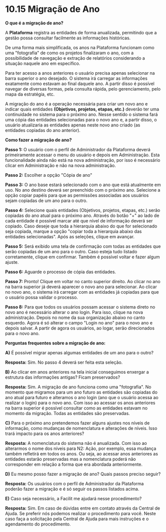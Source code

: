 # 10.15 Migração de Ano

**O que é a migração de ano?**

A **Plataforma** registra as entidades de forma anualizada, permitindo que a gestão possa consultar facilmente as informações históricas.

De uma forma mais simplificada, os anos na Plataforma funcionam como uma "fotografia" de como os projetos finalizaram o ano, com a possibilidade de navegação e extração de relatórios considerando a situação naquele ano em específico.

Para ter acesso a anos anteriores o usuário precisa apenas selecionar na barra superior o ano desejado. O sistema irá carregar as informações exatamente como estavam ao final daquele ano. A partir disso é possível navegar de diversas formas, pela consulta rápida, pelo gerenciamento, pelo mapa da estratégia, etc.

A migração do ano é a operação necessária para criar um novo ano e indicar quais entidades **(Objetivos, projetos, etapas, etc.)** deverão ter uma continuidade no sistema para o próximo ano. Nesse sentido o sistema fará uma cópia das entidades selecionadas para o novo ano e, a partir disso, o usuário atualizaria as entidades apenas neste novo ano criado (as entidades copiadas do ano anterior).

**Como fazer a migração de ano?**

**Passo 1:** O usuário com o perfil de Administrador da Plataforma deverá primeiramente acessar o menu do usuário e depois em Administração. Esta funcionalidade ainda não está na nova administração, por isso é necessário clicar em Administração e não na nova administração.

**Passo 2:** Escolher a opção "Cópia de ano"

**Passo 3:** O ano base estará selecionado com o ano que está atualmente em uso. No ano destino deverá ser preenchido com o próximo ano. Selecione a opção copiar papéis para que as permissões associadas aos usuários sejam copiadas de um ano para o outro.

**Passo 4:** Selecione quais entidades (Objetivos, projetos, etapas, etc.) serão copiadas do ano atual para o próximo ano. Através do botão "+" ao lado de cada entidade é possível marcar até que nível de informação deverá ser copiado. Caso deseje que toda a hierarquia abaixo do que for selecionado seja copiada, marque a opção "copiar toda a hierarquia abaixo das entidades selecionadas". Após as seleções, clique em avançar.

**Passo 5:** Será exibido uma tela de confirmação com todas as entidades que serão copiadas de um ano para o outro. Caso esteja tudo listado corretamente, clique em confirmar. Também é possível voltar e fazer algum ajuste.

**Passo 6:** Aguarde o processo de cópia das entidades.

**Passo 7:** Pronto! Clique em voltar no canto superior direito. Ao clicar no ano na barra superior já deverá aparecer o novo ano para selecionar. Ao clicar no novo ano, o sistema irá carregar com as entidades já copiadas para que o usuário possa validar o processo.

**Passo 8:** Para que todos os usuários possam acessar o sistema direto no novo ano é necessário alterar o ano login. Para isso, clique na nova administração. Depois no nome da sua organização abaixo no canto esquerdo. Agora é só alterar o campo "Login no ano" para o novo ano e depois salvar. A partir de agora os usuários, ao logar, serão direcionados para o novo ano.

**Perguntas frequentes sobre a migração de ano:**

**A)** É possível migrar apenas algumas entidades de um ano para o outro?

**Resposta:** Sim. No passo 4 deverá ser feita esta seleção.

**B)** Ao clicar em anos anteriores na tela inicial conseguimos enxergar a estrutura das informações antigas? Ficam preservados?

**Resposta:** Sim. A migração de ano funciona como uma "fotografia". No momento que migramos para um ano futuro as entidades são copiadas do ano atual para futuro e alteramos o ano login (ano que o usuário acessa ao realizar o login) para o novo ano. Com isso ao acessar os anos anteriores na barra superior é possível consultar como as entidades estavam no momento da migração. Todas as entidades são preservadas.

**C)** Para o próximo ano pretendemos fazer alguns ajustes nos níveis de informação, como mudanças de nomenclatura e alterações de níveis. Isso trará impacto para os anos anteriores?

**Resposta:** A nomenclatura do sistema não é anualizada. Com isso ao alterarmos o nome dos níveis para N2: Ação, por exemplo, essa mudança também refletirá em todos os anos. Ou seja, ao acessar anos anteriores as entidades estarão preservadas mas a nomenclatura poderá não corresponder em relação a forma que era abordada anteriormente.

**D)** Eu mesmo posso fazer a migração de ano? Quais passos preciso seguir?

**Resposta:** Os usuários com o perfil de Administrador da Plataforma poderão fazer a migração e é só seguir os passos listados acima.

**E)** Caso seja necessário, a Facilit me ajudará nesse procedimento?

**Resposta:** Sim. Em caso de dúvidas entre em contato através da Central de Ajuda. Se preferir nós podemos realizar o procedimento para você. Neste caso faça a solicitação pela Central de Ajuda para mais instruções e o agendamento do procedimento.

